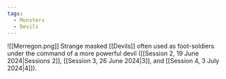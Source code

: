 ```yaml
---
tags:
  - Monsters
  - Devils
---
```

![[Merregon.png]]
Strange masked [[Devils]] often used as foot-soldiers under the command of a more powerful devil ([[Session 2, 19 June 2024|Sessions 2]], [[Session 3, 26 June 2024|3]], and [[Session 4, 3 July 2024|4]]).
